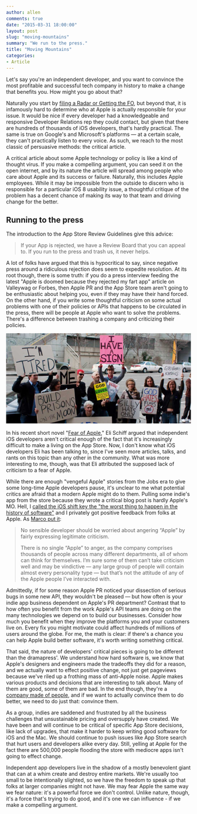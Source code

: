 ```yaml
---
author: allen
comments: true
date: "2015-03-31 18:00:00"
layout: post
slug: "moving-mountains"
summary: "We run to the press."
title: "Moving Mountains"
categories:
- Article
---
```


Let's say you're an independent developer, and you want to convince the most profitable and successful tech company in history to make a change that benefits you. How might you go about that?

Naturally you start by [filing a Radar or Getting the FO](https://blackpixel.com/writing/2012/02/radar-or-gtfo.html), but beyond that, it is infamously hard to determine who at Apple is actually responsible for your issue. It would be nice if every developer had a knowledgeable and responsive Developer Relations rep they could contact, but given that there are hundreds of thousands of iOS developers, that's hardly practical. The same is true on Google's and Microsoft's platforms — at a certain scale, they can't practically listen to every voice. As such, we reach to the most classic of persuasive methods: the critical article.

A critical article about some Apple technology or policy is like a kind of thought virus. If you make a compelling argument, you can seed it on the open internet, and by its nature the article will spread among people who care about Apple and its success or failure. Naturally, this includes Apple employees. While it may be impossible from the outside to discern who is responsible for a particular iOS 8 usability issue, a thoughtful critique of the problem has a decent chance of making its way to that team and driving change for the better.

## Running to the press
The introduction to the App Store Review Guidelines give this advice:

> If your App is rejected, we have a Review Board that you can appeal to. If you run to the press and trash us, it never helps.

A lot of folks have argued that this is hypocritical to say, since negative press around a ridiculous rejection does seem to expedite resolution. At its root though, there is some truth: if you do a press interview feeding the latest "Apple is doomed because they rejected my fart app" article on Valleywag or Forbes, then Apple PR and the App Store team aren't going to be  enthusiastic about helping you, even if they may have their hand forced. On the other hand, if you write some thoughtful criticism on some actual problems with one of their policies or APIs that happens to be circulated in the press, there will be people at Apple who want to solve the problems. There's a difference between trashing a company and criticizing their policies.

<a href='https://www.flickr.com/photos/rubin110' title='Photo: Rubin Starset'><img src='/images/2015/signs.jpg' alt='Photo: Rubin Starset'></a>

In his recent short novel "[Fear of Apple](http://www.elischiff.com/blog/2015/3/24/fear-of-apple)," Eli Schiff argued that independent iOS developers aren't critical enough of the fact that it's increasingly difficult to make a living on the App Store. Now, I don't know what iOS developers Eli has been talking to, since I've seen more articles, talks, and rants on this topic than any other in the community. What was more interesting to me, though, was that Eli attributed the supposed lack of criticism to a fear of Apple.

While there are enough "vengeful Apple" stories from the Jobs era to give some long-time Apple developers pause, it's unclear to me what potential critics are afraid that a modern Apple might do to them. Pulling some indie's app from the store because they wrote a critical blog post is hardly Apple's MO. Hell, I [called the iOS shift key the "the worst thing to happen in the history of software"](/2014/schrodingers-shift-key) and I privately got positive feedback from folks at Apple. As [Marco put it](http://www.marco.org/2015/03/25/censoring-myself-for-apple):

> No sensible developer should be worried about angering “Apple” by fairly expressing legitimate criticism.
> 
> There is no single “Apple” to anger, as the company comprises thousands of people across many different departments, all of whom can think for themselves. I’m sure some of them can’t take criticism well and may be vindictive — any large group of people will contain almost every personality type — but that’s not the attitude of any of the Apple people I’ve interacted with.

Admittedly, if for some reason Apple PR noticed your dissection of serious bugs in some new API, they wouldn't be pleased — but how often is your indie app business dependent on Apple's PR department? Contrast that to how often you benefit from the work Apple's API teams are doing on the many technologies we depend on to build our businesses. Consider how much you benefit when they improve the platforms you and your customers live on. Every fix you might motivate could affect hundreds of millions of users around the globe. For me, the math is clear: if there's a chance you can help Apple build better software, it's worth writing something critical.

That said, the nature of developers' critical pieces is going to be different than the dramapress'. We understand how hard software is, we know that Apple's designers and engineers made the tradeoffs they did for a reason, and we actually want to effect positive change, not just get pageviews because we've riled up a frothing mass of anti-Apple noise. Apple makes various products and decisions that are interesting to talk about. Many of them are good, some of them are bad. In the end though, they're a [company made of people](/2014/a-company-made-of-people/), and if we want to actually convince them to do better, we need to do just that: convince them.

As a group, indies are saddened and frustrated by all the business challenges that unsustainable pricing and oversupply have created. We have been and will continue to be critical of specific App Store decisions, like lack of upgrades, that make it harder to keep writing good software for iOS and the Mac. We should continue to push issues like App Store search that hurt users and developers alike every day. Still, yelling at Apple for the fact there are 500,000 people flooding the store with mediocre apps isn't going to effect change.

Independent app developers live in the shadow of a mostly benevolent giant that can at a whim create and destroy entire markets. We're usually too small to be intentionally slighted, so we have the freedom to speak up that folks at larger companies might not have. We may fear Apple the same way we fear nature: it's a powerful force we don't control. Unlike nature, though, it's a force that's trying to do good, and it's one we can influence - if we make a compelling argument.
